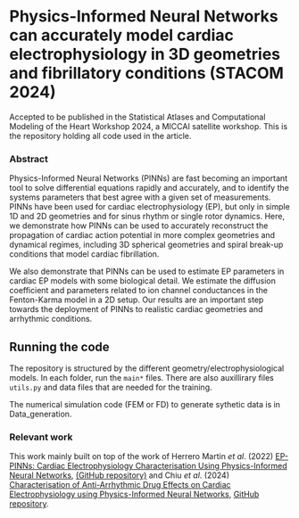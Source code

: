 # Physics-Informed Neural Networks can accurately model cardiac electrophysiology in 3D geometries and fibrillatory conditions (STACOM 2024)
Accepted to be published in the Statistical Atlases and Computational Modeling of the Heart Workshop 2024, a MICCAI satellite workshop.
This is the repository holding all code used in the article.

### Abstract
Physics-Informed Neural Networks (PINNs) are fast becoming an important tool to solve differential equations rapidly and accurately, and to identify the systems parameters that best agree with a given set of measurements. PINNs have been used for cardiac electrophysiology (EP), but only in simple 1D and 2D geometries and for sinus rhythm or single rotor dynamics. Here, we demonstrate how PINNs can be used to accurately reconstruct the propagation of cardiac action potential in more complex geometries and dynamical regimes, including 3D spherical geometries and spiral break-up conditions that model cardiac fibrillation.

We also demonstrate that PINNs can be used to estimate EP parameters in cardiac EP models with some biological detail. We estimate the diffusion coefficient and parameters related to ion channel conductances in the Fenton-Karma model in a 2D setup. Our results are an important step towards the deployment of PINNs to realistic cardiac geometries and arrhythmic conditions.   


## Running the code
The repository is structured by the different geometry/electrophysiological models. In each folder, run the `main*` files. There are also auxillirary files `utils.py` and data files that are needed for the training.

The numerical simulation code (FEM or FD) to generate sythetic data is in Data_generation.

### Relevant work
This work mainly built on top of the work of Herrero Martin _et al_. (2022) [EP-PINNs: Cardiac Electrophysiology Characterisation Using Physics-Informed Neural Networks](https://www.frontiersin.org/journals/cardiovascular-medicine/articles/10.3389/fcvm.2021.768419/full), [(GitHub repository)](https://github.com/martavarela/EP-PINNs) and Chiu _et al_. (2024) [Characterisation of Anti-Arrhythmic Drug Effects on Cardiac Electrophysiology using Physics-Informed Neural Networks](https://arxiv.org/abs/2403.08439), [GitHub repository](https://github.com/annien094/EP-PINNs-for-drugs).
